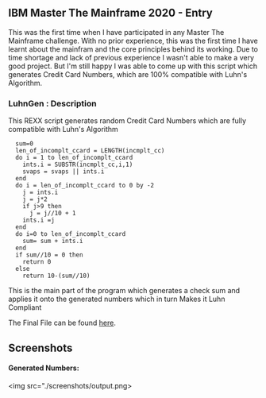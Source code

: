 ## IBM Master The Mainframe 2020 - Entry
This was the first time when I have participated in any Master The Mainframe challenge. With no prior experience, this was the first time I have learnt about the mainfram and the core principles behind its working. Due to time shortage and lack of previous experience I wasn't able to make a very good project. But I'm still happy I was able to come up with this script which generates Credit Card Numbers, which are 100% compatible with Luhn's Algorithm.

### LuhnGen : Description

This REXX script generates random Credit Card Numbers which are fully compatible with Luhn's Algorithm

```  PARSE ARG incmplt_cc
  sum=0
  len_of_incomplt_ccard = LENGTH(incmplt_cc)
  do i = 1 to len_of_incomplt_ccard
    ints.i = SUBSTR(incmplt_cc,i,1)
    svaps = svaps || ints.i
  end
  do i = len_of_incomplt_ccard to 0 by -2
    j = ints.i
    j = j*2
    if j>9 then
      j = j//10 + 1
    ints.i =j
  end
  do i=0 to len_of_incomplt_ccard
    sum= sum + ints.i
  end
  if sum//10 = 0 then
    return 0
  else
    return 10-(sum//10)
```

This is the main part of the program which generates a check sum and applies it onto the generated numbers which in turn Makes it Luhn Compliant

The Final File can be found [here](https://github.com/monizb/MTM2020-LuhnGen/blob/master/luhn_cc_gen.rex).

## Screenshots

#### Generated Numbers:

<img src="./screenshots/output.png>
